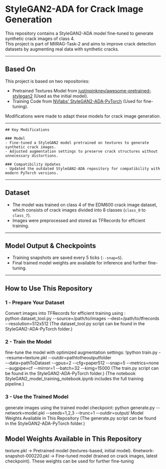 # StyleGAN2-ADA for Crack Image Generation

This repository contains a StyleGAN2-ADA model fine-tuned to generate synthetic crack images of class 4.  
This project is part of MIIRAG-Task-2 and aims to improve crack detection datasets by augmenting real data with synthetic cracks.

---

## Based On

This project is based on two repositories:

- Pretrained Textures Model from [justinpinkney/awesome-pretrained-stylegan2](https://github.com/justinpinkney/awesome-pretrained-stylegan2) (Used as the initial model).
- Training Code from [NVlabs' StyleGAN2-ADA-PyTorch](https://github.com/NVlabs/stylegan2-ada-pytorch/blob/main/train.py) (Used for fine-tuning).

Modifications were made to adapt these models for crack image generation.

---

    ## Key Modifications

    ### Model
    - Fine-tuned a StyleGAN2 model pretrained on textures to generate synthetic crack images.
    - Adjusted augmentation settings to preserve crack structures without unnecessary distortions.

    ### Compatibility Updates
    - Updated the outdated StyleGAN2-ADA repository for compatibility with modern PyTorch versions.

---

## Dataset

- The model was trained on class 4 of the EDM600 crack image dataset, which consists of crack images divided into 8 classes (`class_0` to `class_7`).
- Images were preprocessed and stored as TFRecords for efficient training.

---

## Model Output & Checkpoints

- Training snapshots are saved every 5 ticks (`--snap=5`).
- Final trained model weights are available for inference and further fine-tuning.

---

## How to Use This Repository

### 1️ - Prepare Your Dataset

Convert images into TFRecords for efficient training using :  
python dataset_tool.py --source=/path/to/images --dest=/path/to/tfrecords --resolution=512x512
(The dataset_tool.py script can be found in the StyleGAN2-ADA-PyTorch folder.)

### 2 - Train the Model

fine-tune the model with optimized augmentation settings:
!python train.py --resume=texture.pkl --outdir=pathtotheoutputfolder \
--data=pathToDataset --gpus=2 --cfg=paper512 --snap=5 --metrics=none \
--augpipe=cf --mirror=1 --batch=32 --kimg=15000
(The train.py script can be found in the StyleGAN2-ADA-PyTorch folder.)
(The notebook StyleGAN2_model_training_notebook.ipynb includes the full training pipeline.)

### 3 - Use the Trained Model

generate images using the trained model checkpoint:
python generate.py --network=model.pkl --seeds=1,2,3 --trunc=1 --outdir=output/
Model Weights Available in This Repository
(The generate.py script can be found in the StyleGAN2-ADA-PyTorch folder.)

## Model Weights Available in This Repository

texture.pkl → Pretrained model (textures-based, initial model).
6network-snapshot-000220.pkl → Fine-tuned model (trained on crack images, latest checkpoint).
These weights can be used for further fine-tuning

